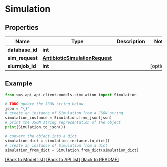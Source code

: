 # Simulation

## Properties

| Name            | Type                                                              | Description | Notes      |
| --------------- | ----------------------------------------------------------------- | ----------- | ---------- |
| **database_id** | **int**                                                           |             |
| **sim_request** | [**AntibioticSimulationRequest**](AntibioticSimulationRequest.md) |             |
| **slurmjob_id** | **int**                                                           |             | [optional] |

## Example

```python
from sms_api.api.client.models.simulation import Simulation

# TODO update the JSON string below
json = "{}"
# create an instance of Simulation from a JSON string
simulation_instance = Simulation.from_json(json)
# print the JSON string representation of the object
print(Simulation.to_json())

# convert the object into a dict
simulation_dict = simulation_instance.to_dict()
# create an instance of Simulation from a dict
simulation_from_dict = Simulation.from_dict(simulation_dict)
```

[[Back to Model list]](../README.md#documentation-for-models) [[Back to API list]](../README.md#documentation-for-api-endpoints) [[Back to README]](../README.md)
